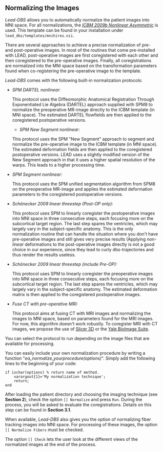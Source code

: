 ## Normalizing the Images

_Lead-DBS_ allows you to automatically normalize the patient images into MNI space. For all normalizations, the [_ICBM 2009b Nonlinear Asymmetric_](http://www.bic.mni.mcgill.ca/ServicesAtlases/ICBM152NLin2009) is used. This template can be found in your installation under
`lead_dbs/templates/mnihires.nii`.

There are several approaches to achieve a precise normalization of pre- and post-operative images. In most of the routines that come pre-installed with LEAD, post-operative images are first coregistered with each other and then coregistered to the pre-operative images. Finally, all coregistrations are normalized into the MNI space based on the transformation parameters found when co-registering the pre-operative image to the template.

_Lead-DBS_ comes with the following built-in normalization protocols:

- _SPM DARTEL nonlinear:_

  This protocol uses the Diffeomorphic Anatomical Registration Through Exponentiated Lie Algebra (DARTEL) approach supplied with SPM8 to normalize the preoperative MR-image directly to the ICBM template (in MNI space). The estimated DARTEL flowfields are then applied to the coregistered postoperative versions.

  - _SPM New Segment nonlinear:_

  This protocol uses the SPM "New Segment" approach to segment and normalize the pre-operative image to the ICBM template (in MNI space). The estimated deformation fields are then applied to the coregistered postoperative versions. LEAD uses a slightly modified version of the New Segment approach in that it uses a higher spatial resolution of the warps. This leads to a higher processing time.

- _SPM Segment nonlinear:_

  This protocol uses the SPM unified segmentation algorithm from SPM8 on the preoperative MR-image and applies the estimated deformation parameters to the coregistered postoperative versions.

- _Schönecker 2009 linear threestep (Post-OP only):_

  This protocol uses SPM to linearly coregister the postoperative images into MNI space in three consecutive steps, each focusing more on the subcortical target region. The last step spares the ventricles, which may largely vary in the subject-specific anatomy. This is the only normalization routine that can handle the situation where you don't have pre-operative images and still gives very precise results (Applying _non-linear_ deformations to the post-operative images directly is not a good choice in our experience, since they lead to curly dbs-trajectories and thus render the results useless.

- _Schönecker 2009 linear threestep (include Pre-OP):_

  This protocol uses SPM to linearly coregister the preoperative images into MNI space in three consecutive steps, each focusing more on the subcortical target region. The last step spares the ventricles, which may largely vary in the subject-specific anatomy. The estimated deformation matrix is then applied to the coregistered postoperative images.

- _Fuse CT with pre-operative MRI:_

  This protocol aims at fusing CT with MRI images and normalizing the images to MNI space, based on parameters found for the MRI images. For now, this algorithm doesn't work robustly. To coregister MRI with CT images, we propose the use of [Slicer 3D](http://www.slicer.org/) or the [Yale BioImage Suite](http://medicine.yale.edu/bioimaging/suite/).

You can select the protocol to run depending on the image files that are available for processing.

You can easily include your own normalization procedure by writing a function "_ea_normalize_yourprocedure(options)_". Simply add the following lines to the beginning of your code:

```
if ischar(options) % return name of method.
    varargout{1}='My normalization technique';
    return;
end
```

After loading the patient directory and choosing the imaging technique (see **Section 2**), check the option `[] Normalize` and press `Run`. During the process, you will be asked to evaluate the coregistrations. Details on this step can be found in **Section 3.1**.

When available, _Lead-DBS_ also gives you the option of normalizing fiber tracking images into MNI space. For processing of these images, the option `[] Normalize Fibers` must be checked.

The option `[] Check` lets the user look at the different views of the normalized images at the end of the process.

